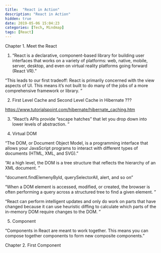 ```yaml
---
title:  "React in Action"
description: "React in Action"
hidden: true
date: 2019-05-06 15:04:23
categories: [Tech, Mindmap]
tags: [React]
---
```


Chapter 1. Meet the React

1. “React is a declarative, component-based library for building user interfaces that works on a variety of platforms: web, native, mobile, server, desktop, and even on virtual reality platforms going forward (React VR).”

“This leads to our first tradeoff: React is primarily concerned with the view aspects of UI. This means it’s not built to do many of the jobs of a more comprehensive framework or library. ”

2. First Level Cache and Second Level Cache in Hibernate ???

  https://www.tutorialspoint.com/hibernate/hibernate_caching.htm

3. “React’s APIs provide “escape hatches” that let you drop down into lower levels of abstraction. ”

4. Virtual DOM

“The DOM, or Document Object Model, is a programming interface that allows your JavaScript programs to interact with different types of documents (HTML, XML, and SVG).”

“At a high level, the DOM is a tree structure that reflects the hierarchy of an XML document. ”

“document.findElemenyById, querySelectorAll, alert, and so on”

“When a DOM element is accessed, modified, or created, the browser is often performing a query across a structured tree to find a given element. ”

“React can perform intelligent updates and only do work on parts that have changed because it can use heuristic diffing to calculate which parts of the in-memory DOM require changes to the DOM. ”

5. Component

“Components in React are meant to work together. This means you can compose together components to form new composite components.”

Chapter 2. First Component
